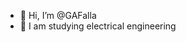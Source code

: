 - 👋 Hi, I’m @GAFalla
- 👀 I am studying electrical engineering

<!---
GAFalla/GAFalla is a ✨ special ✨ repository because its `README.md` (this file) appears on your GitHub profile.
You can click the Preview link to take a look at your changes.
--->
